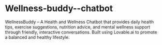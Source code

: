 # Wellness-buddy--chatbot
WellnessBuddy – A Health and Wellness Chatbot that provides daily health tips, exercise suggestions, nutrition advice, and mental wellness support through friendly, interactive conversations. Built using Lovable.ai to promote a balanced and healthy lifestyle.
